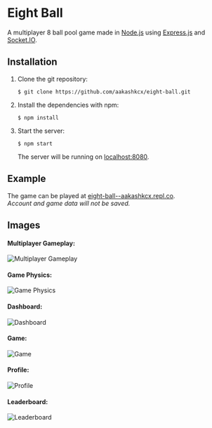 # Eight Ball

A multiplayer 8 ball pool game made in [Node.js](https://nodejs.org/) using [Express.js](https://expressjs.com/) and [Socket.IO](https://socket.io/).

## Installation

1. Clone the git repository:

   ```shell
   $ git clone https://github.com/aakashkcx/eight-ball.git
   ```

2. Install the dependencies with npm:

   ```shell
   $ npm install
   ```

3. Start the server:

   ```shell
   $ npm start
   ```

   The server will be running on [localhost:8080](http://localhost:8080/).

## Example

The game can be played at [eight-ball--aakashkcx.repl.co](https://eight-ball--aakashkcx.repl.co).\
_Account and game data will not be saved._

## Images

#### Multiplayer Gameplay:

![Multiplayer Gameplay](https://aakashkcx.github.io/img/eight-ball/game-animated.gif)

#### Game Physics:

![Game Physics](https://aakashkcx.github.io/img/eight-ball/physics-animated.gif)

#### Dashboard:

![Dashboard](https://i.imgur.com/jUVF5VM.png)

#### Game:

![Game](https://i.imgur.com/TuLkajR.png)

#### Profile:

![Profile](https://i.imgur.com/Euju0cU.png)

#### Leaderboard:

![Leaderboard](https://i.imgur.com/KSHzVNm.png)

